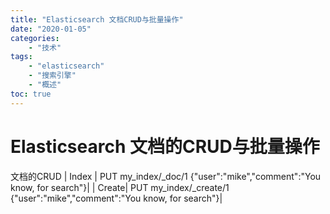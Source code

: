 ```yaml
---
title: "Elasticsearch 文档CRUD与批量操作"
date: "2020-01-05"
categories:
    - "技术"
tags:
    - "elasticsearch"
    - "搜索引擎"
    - "概述"
toc: true
---
```


# Elasticsearch 文档的CRUD与批量操作
文档的CRUD
| Index | PUT my_index/_doc/1 {"user":"mike","comment":"You know, for search"}|
| Create| PUT my_index/_create/1 {"user":"mike","comment":"You know, for search"}|
